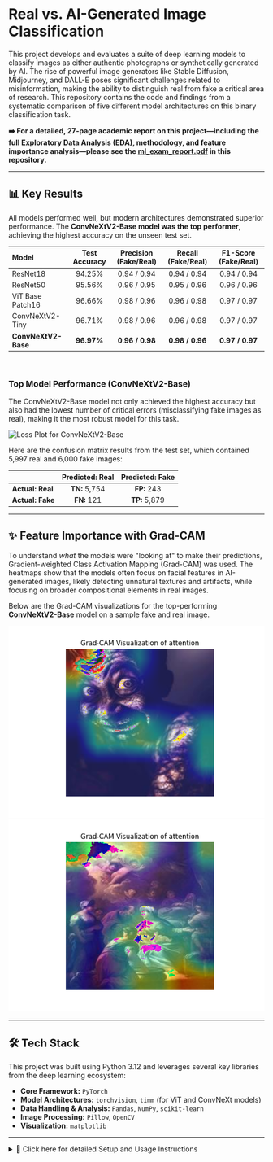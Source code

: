 # Real vs. AI-Generated Image Classification

This project develops and evaluates a suite of deep learning models to classify images as either authentic photographs or synthetically generated by AI. The rise of powerful image generators like Stable Diffusion, Midjourney, and DALL-E poses significant challenges related to misinformation, making the ability to distinguish real from fake a critical area of research. This repository contains the code and findings from a systematic comparison of five different model architectures on this binary classification task.

**➡️ For a detailed, 27-page academic report on this project—including the full Exploratory Data Analysis (EDA), methodology, and feature importance analysis—please see the [ml_exam_report.pdf](./ml_exam_report.pdf) in this repository.**

---

## 📊 Key Results

All models performed well, but modern architectures demonstrated superior performance. The **ConvNeXtV2-Base model was the top performer**, achieving the highest accuracy on the unseen test set.

| Model | Test Accuracy | Precision (Fake/Real) | Recall (Fake/Real) | F1-Score (Fake/Real) |
| :--- | :---: | :---: | :---: | :---: |
| ResNet18 | 94.25% | 0.94 / 0.94 | 0.94 / 0.94 | 0.94 / 0.94 |
| ResNet50 | 95.56% | 0.96 / 0.95 | 0.95 / 0.96 | 0.96 / 0.96 |
| ViT Base Patch16 | 96.66% | 0.98 / 0.96 | 0.96 / 0.98 | 0.97 / 0.97 |
| ConvNeXtV2-Tiny | 96.71% | 0.98 / 0.96 | 0.96 / 0.98 | 0.97 / 0.97 |
| **ConvNeXtV2-Base** | **96.97%** | **0.96 / 0.98** | **0.98 / 0.96** | **0.97 / 0.97** |

<br>

### Top Model Performance (ConvNeXtV2-Base)
The ConvNeXtV2-Base model not only achieved the highest accuracy but also had the lowest number of critical errors (misclassifying fake images as real), making it the most robust model for this task.

![Loss Plot for ConvNeXtV2-Base](./model_folders/convnext_v2_base/loss_plot.png)

Here are the confusion matrix results from the test set, which contained 5,997 real and 6,000 fake images:

| | **Predicted: Real** | **Predicted: Fake** |
| :--- | :---: | :---: |
| **Actual: Real** | **TN:** 5,754 | **FP:** 243 |
| **Actual: Fake** | **FN:** 121 | **TP:** 5,879 |

---

## ✨ Feature Importance with Grad-CAM

To understand *what* the models were "looking at" to make their predictions, Gradient-weighted Class Activation Mapping (Grad-CAM) was used. The heatmaps show that the models often focus on facial features in AI-generated images, likely detecting unnatural textures and artifacts, while focusing on broader compositional elements in real images.

Below are the Grad-CAM visualizations for the top-performing **ConvNeXtV2-Base** model on a sample fake and real image.

![Grad-CAM on a Fake Image](./grad-cam_images/Figure_1_base_0101.png)
![Grad-CAM on a Real Image](./grad-cam_images/Figure_2_base_1010.png)

---

## 🛠️ Tech Stack

This project was built using Python 3.12 and leverages several key libraries from the deep learning ecosystem:

* **Core Framework:** `PyTorch`
* **Model Architectures:** `torchvision`, `timm` (for ViT and ConvNeXt models)
* **Data Handling & Analysis:** `Pandas`, `NumPy`, `scikit-learn`
* **Image Processing:** `Pillow`, `OpenCV`
* **Visualization:** `matplotlib`

---

<details>
<summary>🔧 Click here for detailed Setup and Usage Instructions</summary>

## Setup

It is recommended to use Python 3.12.x for this project, as specified in the provided `environment.yml` and `requirements.txt`.

### Option 1: Using Conda (Recommended for full environment replication)

1.  Create and activate the Conda environment using the `environment.yml` file:
    ```bash
    conda env create -f environment.yml
    conda activate exam_ml
    ```

### Option 2: Using pip and venv

1.  Create a Python virtual environment (e.g., with Python 3.12):
    ```bash
    python3.12 -m venv .venv
    ```
2.  Activate the environment:
    * On macOS/Linux: `source .venv/bin/activate`
    * On Windows: `.venv\Scripts\activate`
3.  Install the required packages using the `requirements.txt` file:
    ```bash
    pip install -r requirements.txt
    ```
4.  **Note:** Ensure you have compatible NVIDIA drivers and CUDA toolkit installed if you intend to use GPU acceleration. The scripts are configured to use CUDA if available.

## Project Structure and Files

The main scripts and important files involved in this project are:
*(Note: There are 5 versions of these files, one for each model architecture, mainly differing in model import and potentially some hyperparameters.)*

* `menu.py`: The main script to run, providing a menu to access different functionalities like preprocessing, training, and testing.
* `model_training_testing.py`: Contains the core functions for training the models, evaluating them on test/train datasets, and generating loss plots.
* `preprocessing.py`: Includes functions for image preprocessing steps, such as resizing.
* `bad_img_detector.py`: Contains functions to detect and list corrupted or unreadable images in the dataset.
* `classifier_model.pth`: This is the generic name for the saved model weights after training. Each of the 5 models will produce its own `.pth` file when trained (they are all be saved as `classifier_model.pth` within their respective model-specific run). For evaluation using the menu, ensure the relevant `.pth` file is available.
* `list_of_bad_images.txt`: Generated by `bad_img_detector.py`, listing paths to corrupted images.
* `loss_plot.jpg`: Generated by `model_training_testing.py` after training, showing the training and validation loss curves.
* `environment.yml`: Conda environment specification file.
* `requirements.txt`: Pip requirements specification file.
* **Dataset:** The project requires a dataset of real and AI-generated images. We have provided a folder with the already preprocessed images which are organized into `resized_train/real`, `resized_train/fake`, `resized_test/real`, and `resized_test/fake` subdirectories. The paths to this dataset need to be configured within `menu.py`.

## Running the Project

All operations can be managed through the `menu.py` script. Before running, ensure all Python scripts (`menu.py`, `model_training_testing.py` for the desired model, `preprocessing.py`, `bad_img_detector.py`, `classifier_model.pth`) are in the same current directory.

1.  **Customize File Paths:**
    * **Crucial Step:** Open `menu.py` and potentially `model_training_testing.py` (depending on which model you intend to work with).
    * Modify any hardcoded file paths for the dataset (input folders for original images, output folders for resized images) to match the locations on your local machine. The `menu.py` script contains path variables like `input_folder`, `output_folder`, `train` and `test_data` which **must be changed**.

2.  **Execute the Menu:**
    Run the `menu.py` script from your activated environment:
    ```bash
    python menu.py
    ```

3.  **Menu Options:**
    The menu will provide options to:
    * **1. Look for bad images:** This will run `bad_img_detector.py` on the specified dataset folders and create/update `list_of_bad_images.txt`.
    * **2. Resize images from the dataset:** This will run `preprocessing.py` to resize images from the specified input folders and save them to output folders.
    * **3. Train/Test the model:**
        * **Train the model:** This will execute the training process defined in the associated `model_training_testing.py` script.
        * **Use the model on the train dataset:** Evaluates the saved model on the training data.
        * **Use the model on the test dataset:** Evaluates the saved model on the test data.
    * **0. Exit:** Exits the menu.

### Important Considerations for Running:

* **Model Selection:** Due to there being 5 different models, the `model_training_testing.py` script and `menu.py` need to be specific to the model you want to work with. The models have been divided into folders. Ensure the version of `model_training_testing.py` you are running corresponds to the model you intend to train/test.
* **Dataset Path:** Accurate dataset paths are critical for all operations. Double-check these in `menu.py`.

</details>